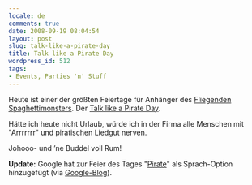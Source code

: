 ```yaml
---
locale: de
comments: true
date: 2008-09-19 08:04:54
layout: post
slug: talk-like-a-pirate-day
title: Talk like a Pirate Day
wordpress_id: 512
tags:
- Events, Parties 'n' Stuff
---
```


Heute ist einer der größten Feiertage für Anhänger des [Fliegenden Spaghettimonsters](http://de.wikipedia.org/wiki/Fliegendes_Spaghettimonster).
Der [Talk like a Pirate Day](http://www.talklikeapirate.com/). 

Hätte ich heute nicht Urlaub, würde ich in der Firma alle Menschen mit
"Arrrrrrr" und piratischen Liedgut nerven.

Johooo- und ’ne Buddel voll Rum!

**Update:** Google hat zur Feier des Tages
"[Pirate](http://www.google.com/preferences?hl=xx-pirate)" als Sprach-Option
hinzugefügt (via [Google-Blog](http://googleblog.blogspot.com/2008/09/google-in-one-more-language.html)).

